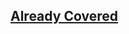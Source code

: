 ## [Already Covered](https://github.com/Jaideep25-tech/DAT-STRUCTURES-AND-ALGORITHMS/tree/main/01.%20DataStructures/04.%20Tree/05.%20Heap#7---heap-sort)
